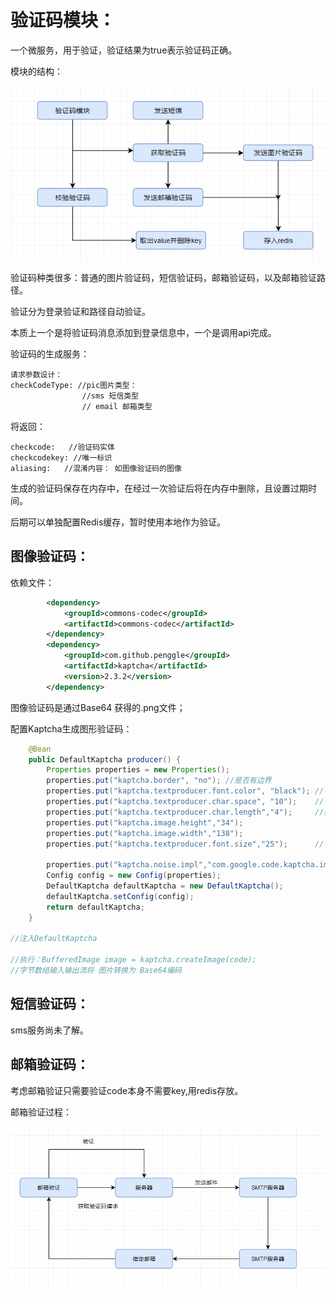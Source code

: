 # 验证码模块：

一个微服务，用于验证，验证结果为true表示验证码正确。

模块的结构：

![](../../doc/img/check_1.jpg)





验证码种类很多：普通的图片验证码，短信验证码，邮箱验证码，以及邮箱验证路径。

验证分为登录验证和路径自动验证。

本质上一个是将验证码消息添加到登录信息中，一个是调用api完成。



验证码的生成服务：

```
请求参数设计：
checkCodeType: //pic图片类型：
				//sms 短信类型
				// email 邮箱类型
```

将返回：

```
checkcode:   //验证码实体
checkcodekey: //唯一标识
aliasing:   //混淆内容： 如图像验证码的图像
```



生成的验证码保存在内存中，在经过一次验证后将在内存中删除，且设置过期时间。

后期可以单独配置Redis缓存，暂时使用本地作为验证。



## 图像验证码：

依赖文件：

```xml
        <dependency>
            <groupId>commons-codec</groupId>
            <artifactId>commons-codec</artifactId>
        </dependency>
        <dependency>
            <groupId>com.github.penggle</groupId>
            <artifactId>kaptcha</artifactId>
            <version>2.3.2</version>
        </dependency>
```

图像验证码是通过Base64 获得的.png文件；

配置Kaptcha生成图形验证码：

```java
    @Bean
    public DefaultKaptcha producer() {
        Properties properties = new Properties();
        properties.put("kaptcha.border", "no"); //是否有边界
        properties.put("kaptcha.textproducer.font.color", "black"); //字体颜色
        properties.put("kaptcha.textproducer.char.space", "10");	//
        properties.put("kaptcha.textproducer.char.length","4");		//验证码长度
        properties.put("kaptcha.image.height","34");				
        properties.put("kaptcha.image.width","138");
        properties.put("kaptcha.textproducer.font.size","25");		//字体大小

        properties.put("kaptcha.noise.impl","com.google.code.kaptcha.impl.NoNoise");
        Config config = new Config(properties);
        DefaultKaptcha defaultKaptcha = new DefaultKaptcha();
        defaultKaptcha.setConfig(config);
        return defaultKaptcha;
    }

//注入DefaultKaptcha 
 
//执行：BufferedImage image = kaptcha.createImage(code); 
//字节数组输入输出流将 图片转换为 Base64编码
```



## 短信验证码：

sms服务尚未了解。





## 邮箱验证码：

考虑邮箱验证只需要验证code本身不需要key,用redis存放。

邮箱验证过程：

![](../../doc/img/checkcode_pic.jpg)

